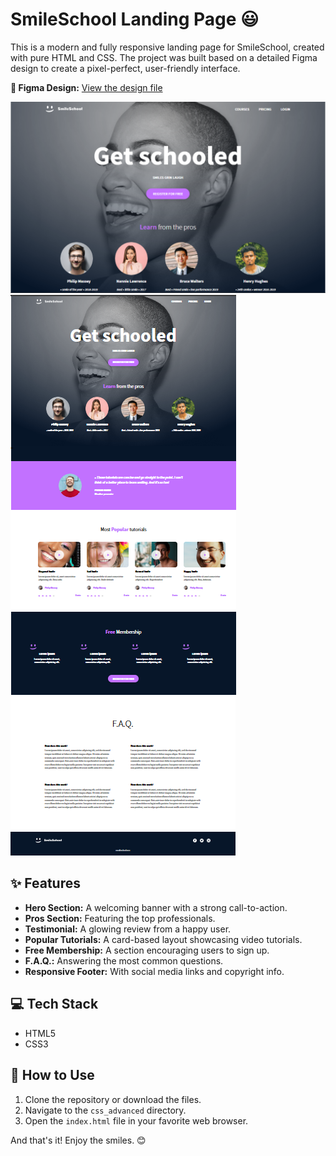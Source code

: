 # SmileSchool Landing Page 😃

This is a modern and fully responsive landing page for SmileSchool, created with pure HTML and CSS. The project was built based on a detailed Figma design to create a pixel-perfect, user-friendly interface.

**🎨 Figma Design:** [View the design file](https://www.figma.com/design/kZ3YMpuvANCr8uQcpaAnxe/Homepage--Copy-?m=auto&fuid=1426813288827535131)

![alt text](image/image3.png)
![alt text](image/image.png)
![alt text](image/image-1.png)

## ✨ Features

- **Hero Section:** A welcoming banner with a strong call-to-action.
- **Pros Section:** Featuring the top professionals.
- **Testimonial:** A glowing review from a happy user.
- **Popular Tutorials:** A card-based layout showcasing video tutorials.
- **Free Membership:** A section encouraging users to sign up.
- **F.A.Q.:** Answering the most common questions.
- **Responsive Footer:** With social media links and copyright info.

## 💻 Tech Stack

- HTML5
- CSS3

## 🚀 How to Use

1.  Clone the repository or download the files.
2.  Navigate to the `css_advanced` directory.
3.  Open the `index.html` file in your favorite web browser.

And that's it! Enjoy the smiles. 😊
